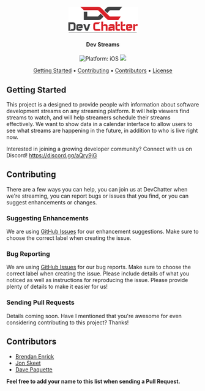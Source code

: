 <p align="center">
  <a href="#" alt="DevStreams" width="200"><img src="DevChatterLogo.png"></a>
</p>
<h4 align="center">Dev Streams</h4>

<p align="center">
<img src="https://img.shields.io/badge/Platform-.NET Core 2.1-lightgrey.svg" style="max-height: 300px;" alt="Platform: iOS">
<a href="https://discord.gg/aQry9jG"><img src="https://img.shields.io/badge/Discord-DevChatter-red.svg" style="max-height: 300px;"></a>
</p>

<p align="center">
  <a href="#getting-started">Getting Started</a> •
  <a href="#contributing">Contributing</a> •
  <a href="#contributors">Contributors</a> •
  <a href="#license">License</a>
</p>

## Getting Started
This project is a designed to provide people with information about software development streams on any streaming platform. It will help viewers find streams to watch, and will help streamers schedule their streams effectively. We want to show data in a calendar interface to allow users to see what streams are happening in the future, in addition to who is live right now.

Interested in joining a growing developer community? Connect with us on Discord! https://discord.gg/aQry9jG

## Contributing
There are a few ways you can help, you can join us at DevChatter when we're streaming, you can report bugs or issues that you find, or you can suggest enhancements or changes.

### Suggesting Enhancements
We are using [GitHub Issues](https://github.com/DevChatter/DevStreams/issues) for our enhancement suggestions. Make sure to choose the correct label when creating the issue.

### Bug Reporting
We are using [GitHub Issues](https://github.com/DevChatter/DevStreams/issues) for our bug reports. Make sure to choose the correct label when creating the issue. Please include details of what you noticed as well as instructions for reproducing the issue. Please provide plenty of details to make it easier for us!

### Sending Pull Requests
Details coming soon.
Have I mentioned that you're awesome for even considering contributing to this project? Thanks!

## Contributors
* [Brendan Enrick](https://github.com/benrick)
* [Jon Skeet](https://github.com/jskeet)
* [Dave Paquette](https://github.com/dpaquette)

**Feel free to add your name to this list when sending a Pull Request.**
